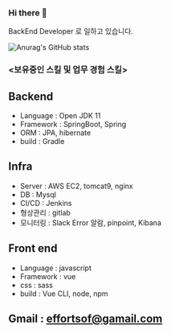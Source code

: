 ### Hi there 👋
BackEnd Developer 로 일하고 있습니다.

![Anurag's GitHub stats](https://github-readme-stats.vercel.app/api?username=tmome&show_icons=true&theme=highcontrast)

### <보유중인 스킬 및 업무 경험 스킬>
## Backend
 - Language : Open JDK 11 
 - Framework : SpringBoot, Spring
 - ORM : JPA, hibernate
 - build : Gradle

## Infra 
 - Server : AWS EC2, tomcat9, nginx
 - DB : Mysql
 - CI/CD : Jenkins
 - 형상관리 : gitlab
 - 모니터링 : Slack Error 알람, pinpoint, Kibana

## Front end 
 - Language : javascript
 - Framework : vue
 - css : sass
 - build : Vue CLI, node, npm

## Gmail : effortsof@gamail.com
